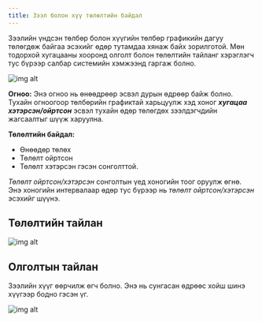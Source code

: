 ```yaml
---
title: Зээл болон хүү төлөлтийн байдал
---
```


Зээлийн үндсэн төлбөр болон хүүгийн төлбөр графикийн дагуу төлөгдөж байгаа эсэхийг өдөр тутамдаа хянаж байх зорилготой. Мөн тодорхой хугацааны хооронд олголт болон төлөлтийн тайланг хэрэглэгч тус бүрээр салбар системийн хэмжээнд гаргаж болно.
>
![img alt](/img/image-38.png)
>
**Огноо:** Энэ огноо нь өнөөдрөөр эсвэл дурын өдрөөр байж болно. Тухайн огноогоор төлбөрийн графиктай харьцуулж хэд хоног _**хугацаа хэтэрсэн/ойртсон**_ эсвэл тухайн өдөр төлөгдөх зээлдэгчдийн жагсаалтыг шүүж харуулна.
>
**Төлөлтийн байдал:**
- Өнөөдөр төлөх 
- Төлөлт ойртсон
- Төлөлт хэтэрсэн гэсэн сонголттой.
>
_Төлөлт ойртсон/хэтэрсэн_ сонголтын үед хоногийн тоог оруулж өгнө. Энэ хоногийн интервалаар өдөр тус бүрээр нь _төлөлт ойртсон/хэтэрсэн_ эсэхийг шүүнэ.
 


## Төлөлтийн тайлан
 >
 ![img alt](/img/image-39.png)

## Олголтын тайлан
Зээлийн хүүг өөрчилж өгч болно. Энэ нь сунгасан өдрөөс хойш шинэ хүүгээр бодно гэсэн үг. 
 >
![img alt](/img/olgolt.png)